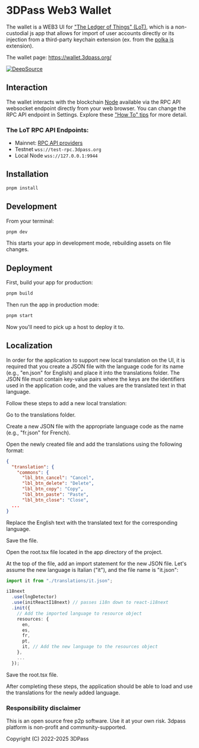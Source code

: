 # 3DPass Web3 Wallet
The wallet is a WEB3 UI for ["The Ledger of Things" (LoT)](https://github.com/3Dpass/3DP), which is a non-custodial js app that allows for import of user accounts directly or its injection from a third-party keychain extension (ex. from the [polka js](https://polkadot.js.org/extension/) extension).

The wallet page: https://wallet.3dpass.org/

[![DeepSource](https://app.deepsource.com/gh/3Dpass/wallet.svg/?label=resolved+issues&show_trend=true&token=z_DO8FXnvAQwY3HBOodOfScB)](https://app.deepsource.com/gh/3Dpass/wallet/)

## Interaction
The wallet interacts with the blockchain [Node](https://github.com/3Dpass/3DP) available via the RPC API websocket endpoint directly from your web browser. You can change the RPC API endpoint in Settings. Explore these ["How To" tips](https://3dpass.org/mainnet#wallet) for more detail.

### The LoT RPC API Endpoints:
- Mainnet: [RPC API providers](https://github.com/3Dpass/rpc-list/blob/main/list.txt)
- Testnet `wss://test-rpc.3dpass.org`
- Local Node `wss://127.0.0.1:9944`

## Installation

```sh
pnpm install
```

## Development

From your terminal:

```sh
pnpm dev
```

This starts your app in development mode, rebuilding assets on file changes.

## Deployment

First, build your app for production:

```sh
pnpm build
```

Then run the app in production mode:

```sh
pnpm start
```

Now you'll need to pick up a host to deploy it to.

## Localization

In order for the application to support new local translation on the UI, it is required that you create a JSON file with the language code for its name (e.g., "en.json" for English) and place it into the translations folder. The JSON file must contain key-value pairs where the keys are the identifiers used in the application code, and the values are the translated text in that language.

Follow these steps to add a new local translation:

Go to the translations folder.

Create a new JSON file with the appropriate language code as the name (e.g., "fr.json" for French).

Open the newly created file and add the translations using the following format:

```json
{
  "translation": {
    "commons": {
      "lbl_btn_cancel": "Cancel",
      "lbl_btn_delete": "Delete",
      "lbl_btn_copy": "Copy",
      "lbl_btn_paste": "Paste",
      "lbl_btn_close": "Close",
  ...
}
```

Replace the English text with the translated text for the corresponding language.

Save the file.

Open the root.tsx file located in the app directory of the project.

At the top of the file, add an import statement for the new JSON file. Let's assume the new language is Italian ("it"), and the file name is "it.json":

```ts
import it from "./translations/it.json";

i18next
  .use(lngDetector)
  .use(initReactI18next) // passes i18n down to react-i18next
  .init({
    // Add the imported language to resource object
    resources: {
      en,
      es,
      fr,
      pt,
      it, // Add the new language to the resources object
    },
    ...
  });
```
Save the root.tsx file.

After completing these steps, the application should be able to load and use the translations for the newly added language.

### Responsibility disclaimer
This is an open source free p2p software. Use it at your own risk. 3dpass platform is non-profit and community-supported.

Copyright (C) 2022-2025 3DPass
